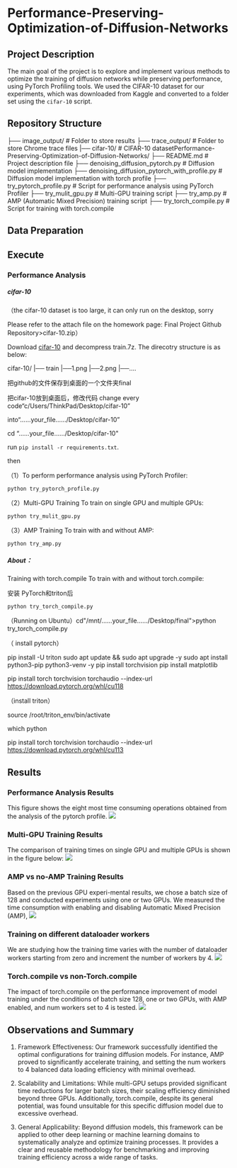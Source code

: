 # Performance-Preserving-Optimization-of-Diffusion-Networks

## Project Description
The main goal of the project is to explore and implement various methods to optimize the training of diffusion networks while preserving performance, using PyTorch Profiling tools. We used the CIFAR-10 dataset for our experiments, which was downloaded from Kaggle and converted to a folder set using the `cifar-10` script.

## Repository Structure

├── image_output/ # Folder to store results 
├── trace_output/ # Folder to store Chrome trace files 
|── cifar-10/ # CIFAR-10 datasetPerformance-Preserving-Optimization-of-Diffusion-Networks/ ├── README.md # Project description file 
├── denoising_diffusion_pytorch.py # Diffusion model implementation 
├── denoising_diffusion_pytorch_with_profile.py # Diffusion model implementation with torch profile
├── try_pytorch_profile.py # Script for performance analysis using PyTorch Profiler 
├── try_mulit_gpu.py # Multi-GPU training script 
├── try_amp.py # AMP (Automatic Mixed Precision) training script
├── try_torch_compile.py # Script for training with torch.compile 

## Data Preparation


## Execute 

### Performance Analysis

##### cifar-10

（the cifar-10 dataset is too large, it can only run on the desktop, sorry

Please refer to the attach file on the homework page: Final Project Github Repository>cifar-10.zip）

Download [cifar-10](https://www.kaggle.com/c/cifar-10/) and decompress train.7z. The direcotry structure is as below:

cifar-10/
|── train
    |──1.png
    |──2.png
    |──....





把github的文件保存到桌面的一个文件夹final

把cifar-10放到桌面后，修改代码
change every code“c/Users/ThinkPad/Desktop/cifar-10”

into“……your_file……/Desktop/cifar-10”

cd “……your_file……/Desktop/cifar-10"

 run `pip install -r requirements.txt`.



then

（1）To perform performance analysis using PyTorch Profiler:
```
python try_pytorch_profile.py
```
（2）Multi-GPU Training
To train on single GPU and multiple GPUs:

```
python try_mulit_gpu.py
```

（3）AMP Training
To train with and without AMP:

```
python try_amp.py
```



##### About：

Training with torch.compile
To train with and without torch.compile:

安装 PyTorch和triton后

```
python try_torch_compile.py
```



（Running on Ubuntu）cd"/mnt/……your_file……/Desktop/final">python try_torch_compile.py

（ install pytorch）

pip install -U triton
sudo apt update && sudo apt upgrade -y
sudo apt install python3-pip python3-venv -y
pip install torchvision
pip install matplotlib

pip install torch torchvision torchaudio --index-url https://download.pytorch.org/whl/cu118


（install triton）

source /root/triton_env/bin/activate

which python

pip install torch torchvision torchaudio --index-url https://download.pytorch.org/whl/cu113



## Results
### Performance Analysis Results
This figure shows the eight most time consuming operations obtained from the analysis of the pytorch profile.
![](./image_output/top_10_longest_events.png)


### Multi-GPU Training Results
The comparison of training times on single GPU and multiple GPUs is shown in the figure below:
![](./image_output/training_time_vs_batch_size.png)


### AMP vs no-AMP Training Results
Based on the previous GPU experi-mental results, we chose a batch size of 128 and conducted experiments using one or two GPUs. We measured the time consumption with enabling and disabling Automatic Mixed Precision (AMP),
![](./image_output/training_time_with_amp.png)

### Training on different dataloader workers
We are studying how the training time varies with the number of dataloader workers starting from zero and increment the number of workers by 4.
![](./image_output/training_time_vs_num_workers.png)


### Torch.compile vs non-Torch.compile
The impact of torch.compile on the performance improvement of model training under the conditions of batch size 128, one or two GPUs, with AMP enabled, and
num workers set to 4 is tested.
![](./image_output/training_time_via_torch_compile.png)


## Observations and Summary

1) Framework Effectiveness: Our framework successfully identified the optimal configurations for training diffusion models. For instance, AMP proved to significantly accelerate training, and setting the num workers to 4 balanced data loading efficiency with minimal overhead. 

2) Scalability and Limitations: While multi-GPU setups provided significant time reductions for larger batch sizes, their scaling efficiency diminished beyond three GPUs. Additionally, torch.compile, despite its general potential, was found unsuitable for this specific diffusion model due to excessive overhead.

3) General Applicability: Beyond diffusion models, this framework can be applied to other deep learning or machine learning domains to systematically analyze and optimize training processes. It provides a clear and reusable methodology for benchmarking and improving training efficiency across a wide range of tasks.
